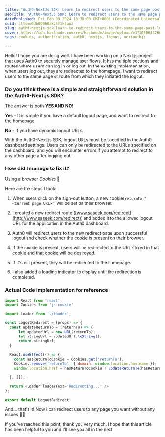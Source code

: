 ```yaml
---
title: "Auth0-NextJs SDK: Learn to redirect users to the same page post-logout using cookies"
seoTitle: "Auth0-NextJS SDK: Learn to redirect users to the same page post-logout"
datePublished: Fri Feb 09 2024 18:30:00 GMT+0000 (Coordinated Universal Time)
cuid: cltsnm0db000h0akz5f1k2anz
slug: auth0-nextjs-sdk-learn-to-redirect-users-to-the-same-page-post-logout-using-cookies
cover: https://cdn.hashnode.com/res/hashnode/image/upload/v1710506342604/e5a87a96-172d-418d-a5a3-56b3dc64495f.png
tags: cookies, authentication, auth0, nextjs, logout, nextauthjs

---
```


Hello! I hope you are doing well. I have been working on a Next.js project that uses Auth0 to securely manage user flows. It has multiple sections and routes where users can log in or log out. In the existing implementation, when users log out, they are redirected to the homepage. I want to redirect users to the same page or route from which they initiated the logout.

### **Do you think there is a simple and straightforward solution in the Auth0-Next.js SDK?**

The answer is both **YES AND NO!**

**Yes** - It is simple if you have a default logout page, and want to redirect to the homepage.

**No** - If you have dynamic logout URLs.

With the Auth0-Next.js SDK, logout URLs must be specified in the Auth0 dashboard settings. Users can only be redirected to the URLs specified on the dashboard, and you will encounter errors if you attempt to redirect to any other page after logging out.

### **How did I manage to fix it?**

Using a browser *Cookies* 🍪

Here are the steps I took:

1. When users click on the sign-out button, a new cookie(`returnTo:"<Current page URL>`") will be set on their browser.
    
2. I created a new redirect route ([www.saseek.com/redirect](http://www.saseek.com/redirect)) and added it to the allowed logout URL for the application in the Auth0 dashboard.
    
3. Auth0 will redirect users to the new redirect page upon successful logout and check whether the cookie is present on their browser.
    
4. If the cookie is present, users will be redirected to the URL stored in that cookie and that cookie will be destroyed.
    
5. If it's not present, they will be redirected to the homepage.
    
6. I also added a loading indicator to display until the redirection is completed.
    

### Actual Code implementation for reference

```javascript
import React from 'react';
import Cookies from 'js-cookie'

import Loader from './Loader';

const LogoutRedirect = (props) => {
  const updateReturnTo = (returnTo) => {
      let updatedUrl = new URL(returnTo);
	  let stringUrl = updatedUrl.toString();
      return stringUrl;
  }

  React.useEffect(() => {
    const hasReturnToCookie = Cookies.get('returnTo');
    Cookies.remove('returnTo', { domain: window.location.hostname });
    window.location.href = hasReturnToCookie ? updateReturnTo(hasReturnToCookie) : '/';
    
  }, []);

  return <Loader loaderText='Redirecting...' />
};

export default LogoutRedirect;
```

And... that's it! Now I can redirect users to any page you want without any issues 🙌🏼

If you've reached this point, thank you very much. I hope that this article has been helpful to you and I'll see you all in the next.